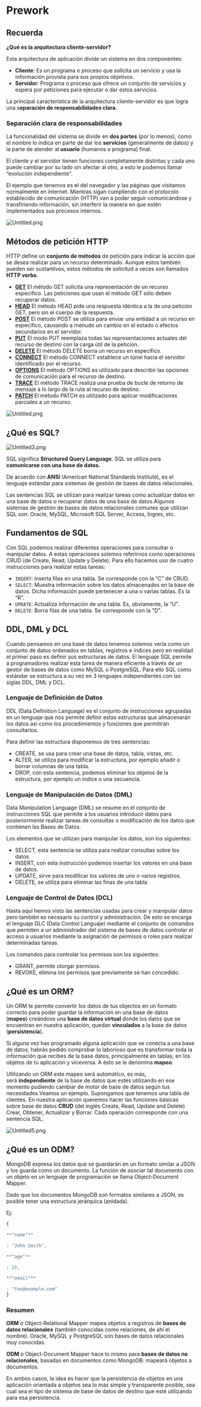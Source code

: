 # Prework

## Recuerda

**¿Qué es la arquitectura cliente-servidor?**

Esta arquitectura de aplicación divide un sistema en dos componentes:

- **Cliente**: Es un programa o proceso que solicita un servicio y usa la información provista para sus propios objetivos.
- **Servidor**: Programa o proceso que ofrece un conjunto de servicios y espera por peticiones para ejecutar o dar estos servicios.

La principal característica de la arquitectura cliente-servidor es que logra una s**eparación de responsabilidades clara.**

### **Separación clara de responsabilidades**

La funcionalidad del sistema se divide en **dos partes** (por lo menos), como el nombre lo indica en parte de dar los **servicios** (generalmente de datos) y la parte de atender al **usuario** (humanos o programa) final.

El cliente y el servidor tienen funciones completamente distintas y cada uno puede cambiar por su lado sin afectar al otro, a esto le podemos llamar “evolución independiente”.

El ejemplo que tenemos es el del navegador y las páginas que visitamos normalmente en internet. Mientras sigan cumpliendo con el protocolo establecido de comunicación (HTTP) van a poder seguir comunicándose y transfiriendo información, sin interferir la manera en que estén implementados sus procesos internos.

![Untitled.png](Untitled.png)

## Métodos de petición HTTP

HTTP define un **conjunto de métodos** de petición para indicar la acción que se desea realizar para un recurso determinado. Aunque estos también pueden ser sustantivos, estos métodos de solicitud a veces son llamados **HTTP verbs**.

- **[GET](https://developer.mozilla.org/en-US/docs/Web/HTTP/Methods/GET)**
El método GET solicita una representación de un recurso específico. Las peticiones que usan el método GET sólo deben recuperar datos.
- **[HEAD](https://developer.mozilla.org/en-US/docs/Web/HTTP/Methods/HEAD)**
El método HEAD pide una respuesta idéntica a la de una petición GET, pero sin el cuerpo de la respuesta.
- **[POST](https://developer.mozilla.org/en-US/docs/Web/HTTP/Methods/POST)**
El método POST se utiliza para enviar una entidad a un recurso en específico, causando a menudo un cambio en el estado o efectos secundarios en el servidor.
- **[PUT](https://developer.mozilla.org/en-US/docs/Web/HTTP/Methods/PUT)**
El modo PUT reemplaza todas las representaciones actuales del recurso de destino con la carga útil de la petición.
- **[DELETE](https://developer.mozilla.org/en-US/docs/Web/HTTP/Methods/DELETE)**
El método DELETE borra un recurso en específico.
- **[CONNECT](https://developer.mozilla.org/en-US/docs/Web/HTTP/Methods/CONNECT)**
El método CONNECT establece un túnel hacia el servidor identificado por el recurso.
- **[OPTIONS](https://developer.mozilla.org/en-US/docs/Web/HTTP/Methods/OPTIONS)**
El método OPTIONS es utilizado para describir las opciones de comunicación para el recurso de destino.
- **[TRACE](https://developer.mozilla.org/en-US/docs/Web/HTTP/Methods/TRACE)**
El método TRACE realiza una prueba de bucle de retorno de mensaje a lo largo de la ruta al recurso de destino.
- **[PATCH](https://developer.mozilla.org/en-US/docs/Web/HTTP/Methods/PATCH)**
El método PATCH es utilizado para aplicar modificaciones parciales a un recurso.

![Untitled.png](Untitled.png)

## ¿Qué es **SQL?**

![Untitled3.png](Untitled3.png)

SQL significa **Structured Query Language**. SQL se utiliza para **comunicarse con una base de datos.**

De acuerdo con **ANSI** (American National Standards Institute), es el lenguaje estándar para sistemas de gestión de bases de datos relacionales.

Las sentencias SQL se utilizan para realizar tareas como actualizar datos en una base de datos o recuperar datos de una base de datos.Algunos sistemas de gestión de bases de datos relacionales comunes que utilizan SQL son: Oracle, MySQL, Microsoft SQL Server, Access, Ingres, etc.

## **Fundamentos de SQL**

Con SQL podemos realizar diferentes operaciones para consultar o manipular datos. A estas operaciones solemos referirnos como operaciones CRUD (de Create, Read, Update y Delete). Para ello hacemos uso de cuatro instrucciones para realizar estas tareas:

- `INSERT`: inserta filas en una tabla. Se corresponde con la “C” de CRUD.
- `SELECT`: Muestra información sobre los datos almacenados en la base de datos. Dicha información puede pertenecer a una o varias tablas. Es la “R”.
- `UPDATE`: Actualiza información de una tabla. Es, obviamente, la “U”.
- `DELETE`: Borra filas de una tabla. Se corresponde con la “D”.

## **DDL, DML y DCL**

Cuando pensamos en una base de datos tenemos solemos verla como un conjunto de datos ordenados en tablas, registros e índices pero en realidad el primer paso es definir sus estructuras de datos. El lenguaje SQL permite a programadores realizar esta tarea de manera eficiente a través de un gestor de bases de datos como MySQL o PostgreSQL. Para ello SQL como estándar se estructura a su vez en 3 lenguajes independientes con las siglas DDL, DML y DCL.

### **Lenguaje de Definición de Datos**

DDL (Data Definition Language) es el conjunto de instrucciones agrupadas en un lenguaje que nos permite definir estas estructuras que almacenarán los datos así como los procedimientos y funciones que permitirán consultarlos.

Para definir las estructura disponemos de tres sentencias:

- CREATE, se usa para crear una base de datos, tabla, vistas, etc.
- ALTER, se utiliza para modificar la estructura, por ejemplo añadir o borrar columnas de una tabla.
- DROP, con esta sentencia, podemos eliminar los objetos de la estructura, por ejemplo un índice o una secuencia.

### **Lenguaje de Manipulación de Datos (DML)**

Data Manipulation Language (DML) se resume en el conjunto de instrucciones SQL que permite a los usuarios introducir datos para posteriormente realizar tareas de consultas o modificación de los datos que contienen las Bases de Datos.

Los elementos que se utilizan para manipular los datos, son los siguientes:

- SELECT, esta sentencia se utiliza para realizar consultas sobre los datos.
- INSERT, con esta instrucción podemos insertar los valores en una base de datos.
- UPDATE, sirve para modificar los valores de uno o varios registros.
- DELETE, se utiliza para eliminar las finas de una tabla

### **Lenguaje de Control de Datos (DCL)**

Hasta aquí hemos visto las sentencias usadas para crear y manipular datos pero también es necesario su control y administración. De esto se encarga el lenguaje DLC (Data Control Languaje) mediante el conjunto de comandos que permiten a un administrador del sistema de bases de datos controlar el acceso a usuarios mediante la asignación de permisos o roles para realizar determinadas tareas.

Los comandos para controlar los permisos son los siguientes:

- GRANT, permite otorgar permisos.
- REVOKE, elimina los permisos que previamente se han concedido.

## ¿Qué es un ORM?

Un ORM te permite convertir los datos de tus objectos en un formato correcto para poder guardar la información en una base de datos (**mapeo**) creándose una **base de datos virtual** donde los datos que se encuentran en nuestra aplicación, quedan **vinculados** a la base de datos (**persistencia**).

Si alguna vez has programado alguna aplicación que se conecta a una base de datos, habrás podido comprobar lo laborioso que es transformar toda la información que recibes de la base datos, principalmente en tablas, en los objetos de tu aplicación y viceversa. A ésto se le denomina **mapeo**. 

Utilizando un ORM este mapeo será automático, es más, será **independiente** de la base de datos que estés utilizando en ese momento pudiendo cambiar de motor de base de datos según tus necesidades.Veamos un ejemplo. Supongamos que tenemos una tabla de clientes. En nuestra aplicación queremos hacer las funciones básicas sobre base de datos **CRUD** (del inglés Create, Read, Update and Delete) Crear, Obtener, Actualizar y Borrar. Cada operación corresponde con una sentencia SQL.

![Untitled5.png](Untitled5.png)

## ¿Qué es un ODM?

MongoDB expresa los datos que se guardarán en un formato similar a JSON y los guarda como un documento. La función de asociar tal documento con un objeto en un lenguaje de programación se llama Object-Document Mapper.

Dado que los documentos MongoDB son formatos similares a JSON, es posible tener una estructura jerárquica (anidada).

Ej: 

```jsx
{

**"name"**

: "John Smith",

**"age"**

: 20,

**"email"**

: "foo@example.com"
}
```

### Resumen

**ORM** o Object-Relational Mapper mapea objetos a registros de **bases de datos relacionales** (también conocidas como relaciones, de ahí el nombre). Oracle, MySQL y PostgreSQL son bases de datos relacionales muy conocidas.

**ODM** o Object-Document Mapper hace lo mismo para **bases de datos no relacionales**, basadas en documentos como MongoDB: mapeará objetos a documentos.

En ambos casos, la idea es hacer que la persistencia de objetos en una aplicación orientada a objetos sea lo más simple y transparente posible, sea cual sea el tipo de sistema de base de datos de destino que esté utilizando para esa persistencia.